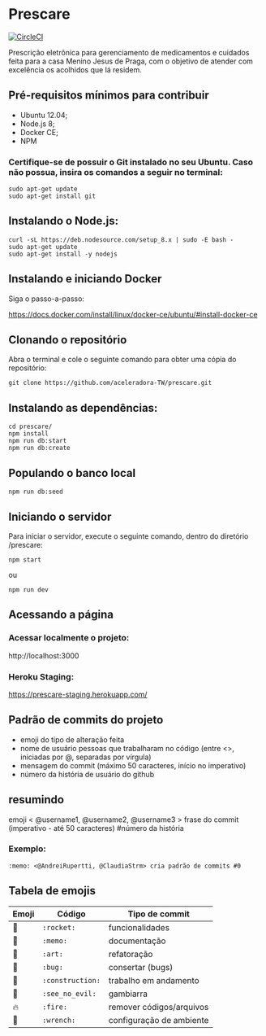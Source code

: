 # Prescare

[![CircleCI](https://circleci.com/gh/aceleradora-TW/prescare.svg?style=svg)](https://circleci.com/gh/aceleradora-TW/prescare)

Prescrição eletrônica para gerenciamento de medicamentos e cuidados feita para a casa Menino Jesus de Praga, com o objetivo de atender com excelência os acolhidos que lá residem. 

## Pré-requisitos mínimos para contribuir
- Ubuntu 12.04;
- Node.js 8;
- Docker CE;
- NPM

### Certifique-se de possuir o Git instalado no seu Ubuntu. Caso não possua, insira os comandos a seguir no terminal:
```
sudo apt-get update
sudo apt-get install git
```
## Instalando o Node.js:
```
curl -sL https://deb.nodesource.com/setup_8.x | sudo -E bash -
sudo apt-get update
sudo apt-get install -y nodejs
```

## Instalando e iniciando Docker

Siga o passo-a-passo:

https://docs.docker.com/install/linux/docker-ce/ubuntu/#install-docker-ce


## Clonando o repositório 
Abra o terminal e cole o seguinte comando para obter uma cópia do repositório:
```
git clone https://github.com/aceleradora-TW/prescare.git
```

## Instalando as dependências:
```
cd prescare/
npm install
npm run db:start
npm run db:create
```

## Populando o banco local
```
npm run db:seed
```
## Iniciando o servidor
Para iniciar o servidor, execute o seguinte comando, dentro do diretório /prescare:
```
npm start

```
ou

```
npm run dev

```

## Acessando a página
### Acessar localmente o projeto:

http://localhost:3000

### Heroku Staging:

https://prescare-staging.herokuapp.com/


## Padrão de commits do projeto

- emoji do tipo de alteração feita
- nome de usuário pessoas que trabalharam no código (entre <>, iniciadas por @, separadas por vírgula)
- mensagem do commit (máximo 50 caracteres, início no imperativo)
- número da história de usuário do github

## resumindo
emoji < @username1, @username2, @username3 > frase do commit (imperativo - até 50 caracteres) #número da história

### Exemplo:

```
:memo: <@AndreiRupertti, @ClaudiaStrm> cria padrão de commits #0
``` 

## Tabela de emojis
Emoji | Código | Tipo de commit
------------ | ------------- | -------------
:rocket: | `:rocket:` | funcionalidades
:memo: | `:memo:` | documentação
:art: | `:art:` | refatoração
:bug: | `:bug:` | consertar (bugs)
:construction: | `:construction:` | trabalho em andamento 
:see_no_evil: | `:see_no_evil:` | gambiarra
:fire: | `:fire:` | remover códigos/arquivos  
:wrench: | `:wrench:` | configuração de ambiente 
